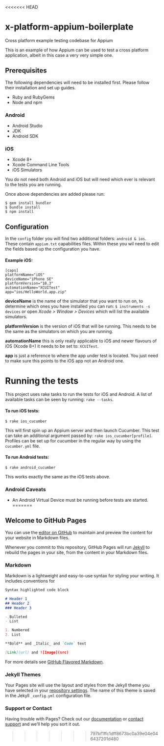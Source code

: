 <<<<<<< HEAD
# x-platform-appium-boilerplate
Cross platform example testing codebase for Appium

This is an example of how Appium can be used to test a cross platform application, albeit in this case a very very simple one.

## Prerequisites

The following dependencies will need to be installed first. Please follow their installation and set up guides.

- Ruby and RubyGems
- Node and npm

### Android
- Android Studio
- JDK
- Android SDK

### iOS
- Xcode 8+
- Xcode Command Line Tools
- iOS Simulators

You do not need both Android and iOS but will need which ever is relevant to the tests you are running.

Once above dependencies are added please run:
```
$ gem install bundler
$ bundle install
$ npm install
```
## Configuration

In the `config` folder you will find two additional folders: `android & ios`. These contain `appium.txt` capabilities files. Within these you wil need to edit the fields based up the configuration you have.

#### Example iOS:
```
[caps]
platformName="iOS"
deviceName="iPhone SE"
platformVersion="10.3"
automationName="XCUITest"
app="ios/HelloWorld.app.zip"
```
**deviceName** is the name of the simulator that you want to run on, to determine which ones you have installed you can run: `$ instruments -s devices` or open _Xcode > Window > Devices_ which will list the available simulators.

**platformVersion** is the version of iOS that will be running. This needs to be the same as the simulators on which you are running.

**automationName** this is only really applicable to iOS and newer flavours of iOS (Xcode 8+) it needs to be set to: `XCUITest`.

**app** is just a reference to where the app under test is located. You just need to make sure this points to the iOS app not an Android one.

# Running the tests

This project uses rake tasks to run the tests for iOS and Android. A list of available tasks can be seen by running: `rake --tasks`.

#### To run iOS tests:
```
$ rake ios_cucumber
```
This will first spin up an Appium server and then launch Cucumber. This test can take an additional argument passed by: `rake ios_cucumber[profile]`. Profiles can be set up for cucumber in the regular way by using the `cucumber.yml` file.

#### To run Android tests:
```
$ rake android_cucumber
```
This works exactly the same as the iOS tests above.

### Android Caveats
- An Android Virtual Device must be running before tests are started.
=======
## Welcome to GitHub Pages

You can use the [editor on GitHub](https://github.com/bonnett89/x-platform-appium-boilerplate/edit/master/README.md) to maintain and preview the content for your website in Markdown files.

Whenever you commit to this repository, GitHub Pages will run [Jekyll](https://jekyllrb.com/) to rebuild the pages in your site, from the content in your Markdown files.

### Markdown

Markdown is a lightweight and easy-to-use syntax for styling your writing. It includes conventions for

```markdown
Syntax highlighted code block

# Header 1
## Header 2
### Header 3

- Bulleted
- List

1. Numbered
2. List

**Bold** and _Italic_ and `Code` text

[Link](url) and ![Image](src)
```

For more details see [GitHub Flavored Markdown](https://guides.github.com/features/mastering-markdown/).

### Jekyll Themes

Your Pages site will use the layout and styles from the Jekyll theme you have selected in your [repository settings](https://github.com/bonnett89/x-platform-appium-boilerplate/settings). The name of this theme is saved in the Jekyll `_config.yml` configuration file.

### Support or Contact

Having trouble with Pages? Check out our [documentation](https://help.github.com/categories/github-pages-basics/) or [contact support](https://github.com/contact) and we’ll help you sort it out.
>>>>>>> 797bf1ffc1dff8673bc0a39e04e046437201d480

